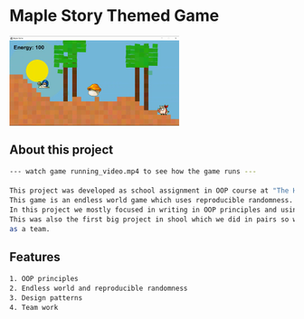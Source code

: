 # Maple Story Themed Game

<img align="center" alt="Coding" width="300" src="game_img.PNG">

##  About this project
```bash
--- watch game running_video.mp4 to see how the game runs ---

This project was developed as school assignment in OOP course at "The Hebrew University of Jerusalem".
This game is an endless world game which uses reproducible randomness.
In this project we mostly focused in writing in OOP principles and using design pattrens.
This was also the first big project in shool which we did in pairs so we also tried to learn how to work 
as a team.
```

##  Features
```bash
1. OOP principles
2. Endless world and reproducible randomness
3. Design patterns
4. Team work
```


